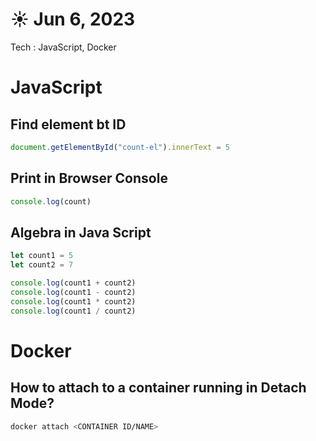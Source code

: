 # ☀️ Jun 6, 2023
Tech : JavaScript, Docker

# JavaScript

## Find element bt ID
``` js
document.getElementById("count-el").innerText = 5
```
## Print in Browser Console
``` js
console.log(count)
```

## Algebra in Java Script
``` js
let count1 = 5
let count2 = 7

console.log(count1 + count2)
console.log(count1 - count2)
console.log(count1 * count2)
console.log(count1 / count2)
```

# Docker

## How to attach to a container running in Detach Mode?
``` bash
docker attach <CONTAINER ID/NAME>
```